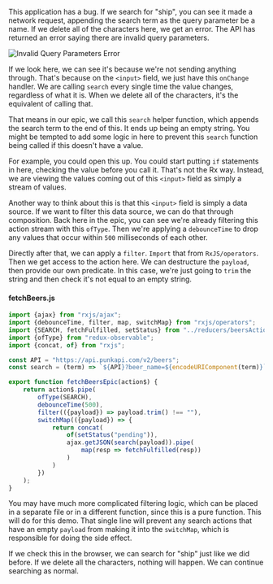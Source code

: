 This application has a bug. If we search for "ship", you can see it made a network request, appending the search term as the query parameter be a name. If we delete all of the characters here, we get an error. The API has returned an error saying there are invalid query parameters.

![Invalid Query Parameters Error](https://res.cloudinary.com/dg3gyk0gu/image/upload/v1551986027/transcript-images/egghead-filter-actions-to-exclude-empty-values-invalid-query-parameters-error-from-API.png)

If we look here, we can see it's because we're not sending anything through. That's because on the `<input>` field, we just have this `onChange` handler. We are calling `search` every single time the value changes, regardless of what it is. When we delete all of the characters, it's the equivalent of calling that.

That means in our epic, we call this `search` helper function, which appends the search term to the end of this. It ends up being an empty string. You might be tempted to add some logic in here to prevent this `search` function being called if this doesn't have a value.

For example, you could open this up. You could start putting `if` statements in here, checking the value before you call it. That's not the Rx way. Instead, we are viewing the values coming out of this `<input>` field as simply a stream of values.

Another way to think about this is that this `<input>` field is simply a data source. If we want to filter this data source, we can do that through composition. Back here in the epic, you can see we're already filtering this action stream with this `ofType`. Then we're applying a `debounceTime` to drop any values that occur within `500` milliseconds of each other.

Directly after that, we can apply a `filter`. `Import` that from `RxJS/operators`. Then we get access to the action here. We can destructure the `payload`, then provide our own predicate. In this case, we're just going to `trim` the string and then check it's not equal to an empty string.

#### fetchBeers.js
```js
import {ajax} from "rxjs/ajax";
import {debounceTime, filter, map, switchMap} from "rxjs/operators";
import {SEARCH, fetchFulfilled, setStatus} from "../reducers/beersActions";
import {ofType} from "redux-observable";
import {concat, of} from "rxjs";

const API = "https://api.punkapi.com/v2/beers";
const search = (term) => `${API}?beer_name=${encodeURIComponent(term)}`;

export function fetchBeersEpic(action$) {
    return action$.pipe(
        ofType(SEARCH),
        debounceTime(500),
        filter(({payload}) => payload.trim() !== ""),
        switchMap(({payload}) => {
            return concat(
                of(setStatus("pending")),
                ajax.getJSON(search(payload)).pipe(
                    map(resp => fetchFulfilled(resp))
                )
            )
        })
    );
}
```

You may have much more complicated filtering logic, which can be placed in a separate file or in a different function, since this is a pure function. This will do for this demo. That single line will prevent any search actions that have an empty `payload` from making it into the `switchMap`, which is responsible for doing the side effect.

If we check this in the browser, we can search for "ship" just like we did before. If we delete all the characters, nothing will happen. We can continue searching as normal.

